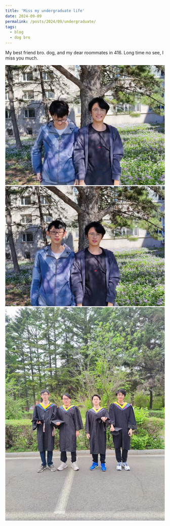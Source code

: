 ```yaml
---
title: 'Miss my undergraduate life'
date: 2024-09-09
permalink: /posts/2024/09/undergraduate/
tags:
  - blog
  - dog bro
---
```


My best friend bro. dog, and my dear roommates in 416. Long time no see, I miss you much.

![dogbro1](https://github.com/Jeffery22-Sjtu/jeffery22.github.io/blob/master/images/dogbro1.jpg?raw=true)
![dogbro3](https://github.com/Jeffery22-Sjtu/jeffery22.github.io/blob/master/images/dogbro3.jpg?raw=true)
![dogbro2](https://github.com/Jeffery22-Sjtu/jeffery22.github.io/blob/master/images/dogbro2.jpg?raw=true)
